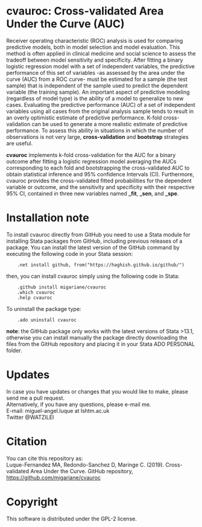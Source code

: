 # cvauroc: Cross-validated Area Under the Curve (AUC)

Receiver operating characteristic (ROC) analysis is used for comparing predictive models, both in model selection and model evaluation. This method is often applied in clinical medicine and social science to assess the tradeoff between model sensitivity and specificity. After fitting a binary logistic regression model with a set of independent variables, the predictive performance of this set of variables -as assessed by the area under the curve (AUC) from a ROC curve- must be estimated for a sample (the test sample) that is independent of the sample used to predict the dependent variable (the training sample). An important aspect of predictive modeling (regardless of model type) is the ability of a model to generalize to new cases. Evaluating the predictive performance (AUC) of a set of independent variables using all cases from the original analysis sample tends to result in an overly optimistic estimate of predictive performance. K-fold cross-validation can be used to generate a more realistic estimate of predictive performance. To assess this ability in situations in which the number of observations is not very large, **cross-validation** and **bootstrap** strategies are useful.   

**cvauroc** implements k-fold cross-validation for the AUC for a binary outcome after fitting a logistic regression model averaging the AUCs corresponding to each fold and bootstrapping the cross-validated AUC to obtain statistical inference and 95\% confidence Intervals (CI). Furthermore, cvauroc provides the cross-validated fitted probabilities for the dependent variable or outcome, and the sensitivity and specificity with their respective 95\% CI, contained in three new variables named **_fit**, **_sen**, and **_spe**.
   

# Installation note 

To install cvauroc directly from GitHub you need to use a Stata module for installing Stata packages from GitHub, including previous releases of a package. You can install the latest version of the GitHub command by executing the following code in your Stata session:    

        .net install github, from("https://haghish.github.io/github/")  

then, you can install cvauroc simply using the following code in Stata:   
        
        .github install migariane/cvauroc  
        .which cvauroc  
        .help cvauroc 

To uninstall the package type:      

 		.ado uninstall cvauroc      

**note**: the GitHub package only works with the latest versions of Stata >13.1, otherwise you can install manually the package directly downloading the files from the GitHub repository and placing it in your Stata ADO PERSONAL folder.    

# Updates

In case you have updates or changes that you would like to make, please send me a pull request.    
Alternatively, if you have any questions, please e-mail me.    
E-mail: miguel-angel.luque at lshtm.ac.uk      
Twitter @WATZILEI        

# Citation

You can cite this repository as:  
Luque-Fernandez MA,  Redondo-Sanchez D, Maringe C. (2019). Cross-validated Area Under the Curve. GitHub repository, https://github.com/migariane/cvauroc      

# Copyright

This software is distributed under the GPL-2 license.  


